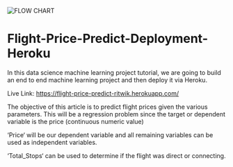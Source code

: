 ![FLOW CHART](image/flowchart.png)


# Flight-Price-Predict-Deployment-Heroku

In this data science machine learning project tutorial, we are going to build an end to end machine learning project and then deploy it via Heroku.

Live Link: https://flight-price-predict-ritwik.herokuapp.com/


The objective of this article is to predict flight prices given the various parameters. This will be a regression problem since the target or dependent variable is the price (continuous numeric value)

‘Price‘ will be our dependent variable and all remaining variables can be used as independent variables.

‘Total_Stops‘ can be used to determine if the flight was direct or connecting.
